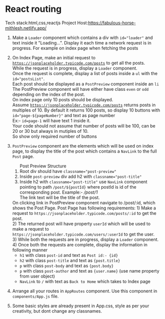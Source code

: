 # React routing 
Tech stack:html,css,reactjs
Project Host:https://fabulous-horse-mithlesh.netlify.app/

1) Make a <code>Loader</code> component which contains a div with <code>id="loader"</code> and text inside it "Loading...".
Display it each time a network request is in progress.
For example on index page when fetching the posts

2) On Index Page, make an initial request to <code>https://jsonplaceholder.typicode.com/posts</code> to get all the posts. <br/>
    While the request is in progress, display a <code>Loader</code> component. <br/>
    Once the request is complete, display a list of posts inside a <code>ul</code> with the <code>id="postsList"</code>. <br/>
    Each post should be displayed as a <code>PostPreview</code> component inside an <code>li</code><br/>
    The PostPreview component will have either have class <code>even</code> or <code>odd</code> depending on the index of the post. <br/>
    On index page only 10 posts should be displayed. <br/>
    Assume <code>https://jsonplaceholder.typicode.com/posts</code> returns posts in multiples of 10.
    By default it returns 100 posts, so display 10 buttons with <code>id="page-${pageNumber}"</code> and text as page number <br/>
    Ex:- <code>id=page-1</code> will have text 1 inside it.<br/>
    Your code should not assume that number of posts will be 100, can be 20 or 30 but always in mutiples of 10. <br/>
    So show only required number of buttons

3) <code>PostPreview</code> component are the elements which will be used on index page, to display the title of the
    post which contains a <code>NavLink</code> to the full <code>Post</code> page.

    <ol>Post Preview Structure
    
    <li>Root div should have <code>classname="post-preview"</code></li>
    <li>Inside  <code>post-preview</code> div add h2 with  <code>classname="post-title"</code></li>
    <li>Inside h2 with <code>classname="post-title"</code> use <code>NavLink</code> component pointing to path 
    <code>/post/${postId}</code> where postId is id of the corresponding post.
    Example:- <em>/post/1</em><br/>
    The link text will be the title of the post.
    </li>
    </ol>
    On clicking link in PostPreview component navigate to /post/:id, which shows the Post Page.
    Post Page has following requirements:
    1) Make a request to <code>https://jsonplaceholder.typicode.com/posts/:id</code> to get the post. <br/>
    2) The returned post will have property <code>userId</code> which will be used to make a request to <code>https://jsonplaceholder.typicode.com/users/:userId</code> to get the user. <br/>
    3) While both the requests are in progress, display a <code>Loader</code> component. <br/>
    4) Once both the requests are complete, display the information in following manner
        <ul>
            <li> <code>h1</code> with class <code>post-id</code> and text as <code>Post id:- {id}</code> </li>
            <li> <code>h2</code> with class <code>post-title</code> and text as <code>{post.title}</code> </li>
            <li> <code>p</code> with class <code>post-body</code> and text as <code>{post.body}</code> </li>
            <li> <code>p</code> with class <code>post-author</code> and text as <code>{user.name}</code> (use name property from user object)</li>
            <li> <code>NavLink</code> to <code>/</code> with text as <code>Back to Home</code> which takes to Index page </li>
        </ul>

4) Arrange all your routes in <code>AppRoutes</code> component.
Use this component in <code>components/App.js</code> file.

5) Some basic styles are already present in App.css, style as per your creativity, but dont change any classnames.
